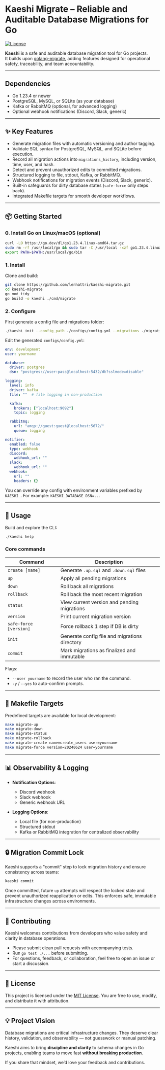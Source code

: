 # Kaeshi Migrate – Reliable and Auditable Database Migrations for Go

[![License](https://img.shields.io/badge/license-MIT-blue.svg)](LICENSE)

**Kaeshi** is a safe and auditable database migration tool for Go projects.  
It builds upon [golang-migrate](https://github.com/golang-migrate/migrate), adding features designed for operational safety, traceability, and team accountability.

---

## Dependencies

- Go 1.23.4 or newer
- PostgreSQL, MySQL, or SQLite (as your database)
- Kafka or RabbitMQ (optional, for advanced logging)
- Optional webhook notifications (Discord, Slack, generic)

---

## ✨ Key Features

- Generate migration files with automatic versioning and author tagging.
- Validate SQL syntax for PostgreSQL, MySQL, and SQLite before execution.
- Record all migration actions into `migrations_history`, including version, time, user, and hash.
- Detect and prevent unauthorized edits to committed migrations.
- Structured logging to file, stdout, Kafka, or RabbitMQ.
- Webhook notifications for migration events (Discord, Slack, generic).
- Built-in safeguards for dirty database states (`safe-force` only steps back).
- Integrated Makefile targets for smooth developer workflows.

---

## 📦 Getting Started
### 0. Install Go on Linux/macOS (optional)

```bash
curl -LO https://go.dev/dl/go1.23.4.linux-amd64.tar.gz
sudo rm -rf /usr/local/go && sudo tar -C /usr/local -xzf go1.23.4.linux-amd64.tar.gz
export PATH=$PATH:/usr/local/go/bin
````
### 1. Install

Clone and build:

```bash
git clone https://github.com/lenhattri/kaeshi-migrate.git
cd kaeshi-migrate
go mod tidy
go build -o kaeshi ./cmd/migrate
````

### 2. Configure

First generate a config file and migrations folder:

```bash
./kaeshi init --config_path ./configs/config.yml --migrations ./migrations
```

Edit the generated `configs/config.yml`:

```yaml
env: development
user: yourname

database:
  driver: postgres
  dsn: "postgres://user:pass@localhost:5432/db?sslmode=disable"

logging:
  level: info
  driver: kafka
  file: ""  # file logging in non-production

  kafka:
    brokers: ["localhost:9092"]
    topic: logging

  rabbitmq:
    url: "amqp://guest:guest@localhost:5672/"
    queue: logging

notifier:
  enabled: false
  type: webhook
  discord:
    webhook_url: ""
  slack:
    webhook_url: ""
  webhook:
    url: ""
    headers: {}
```

You can override any config with environment variables prefixed by `KAESHI_`.
For example: `KAESHI_DATABASE_DSN=...`

---

## 🚀 Usage

Build and explore the CLI:

```bash
./kaeshi help
```

### Core commands

| Command                | Description                                   |
| ---------------------- | --------------------------------------------- |
| `create [name]`        | Generate `.up.sql` and `.down.sql` files      |
| `up`                   | Apply all pending migrations                  |
| `down`                 | Roll back all migrations                      |
| `rollback`             | Roll back the most recent migration           |
| `status`               | View current version and pending migrations   |
| `version`              | Print current migration version               |
| `safe-force [version]` | Force rollback 1 step if DB is dirty          |
| `init`                 | Generate config file and migrations directory |
| `commit`               | Mark migrations as finalized and immutable    |

Flags:

* `--user yourname` to record the user who ran the command.
* `-y` / `--yes` to auto-confirm prompts.

---

## 🔧 Makefile Targets

Predefined targets are available for local development:

```bash
make migrate-up
make migrate-down
make migrate-status
make migrate-rollback
make migrate-create name=create_users user=yourname
make migrate-force version=20240624 user=yourname
```

---

## 📊 Observability & Logging

* **Notification Options**:
  * Discord webhook
  * Slack webhook
  * Generic webhook URL

* **Logging Options**:

  * Local file (for non-production)
  * Structured stdout
  * Kafka or RabbitMQ integration for centralized observability

---

## 🔒 Migration Commit Lock

Kaeshi supports a "commit" step to lock migration history and ensure consistency across teams:

```bash
kaeshi commit
```

Once committed, future `up` attempts will respect the locked state and prevent unauthorized reapplication or edits. This enforces safe, immutable infrastructure changes across environments.

---

## 👥 Contributing

Kaeshi welcomes contributions from developers who value safety and clarity in database operations.

* Please submit clean pull requests with accompanying tests.
* Run `go test ./...` before submitting.
* For questions, feedback, or collaboration, feel free to open an issue or start a discussion.

---

## 📄 License

This project is licensed under the [MIT License](LICENSE).
You are free to use, modify, and distribute it with attribution.

---

## 💡 Project Vision

Database migrations are critical infrastructure changes. They deserve clear history, validation, and observability — not guesswork or manual patching.

Kaeshi aims to bring **discipline and clarity** to schema changes in Go projects, enabling teams to move fast **without breaking production**.

If you share that mindset, we’d love your feedback and contributions.


